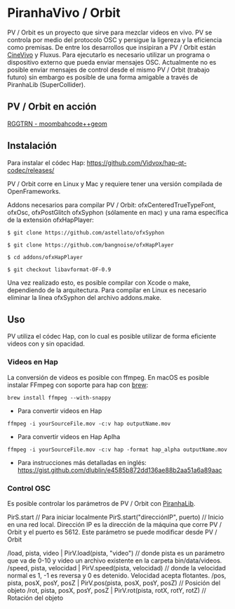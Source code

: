 
# PiranhaVivo / Orbit

PV / Orbit es un proyecto que sirve para mezclar videos en vivo. PV se controla por medio del protocolo OSC y persigue la ligereza y la eficiencia como premisas. De entre los desarrollos que insipiran a PV / Orbit están [CineVivo](https://github.com/essteban/CineVivo) y Fluxus. Para ejecutarlo es necesario utilizar un programa o dispositivo externo que pueda enviar mensajes OSC. Actualmente no es posible enviar mensajes de control desde el mismo PV / Orbit (trabajo futuro) sin embargo es posible de una forma amigable a través de PiranhaLib (SuperCollider). 

## PV / Orbit en acción

[RGGTRN - moombahcode++geom](https://vimeo.com/289901460)

## Instalación

Para instalar el códec Hap: https://github.com/Vidvox/hap-qt-codec/releases/

PV / Orbit corre en Linux y Mac y requiere tener una versión compilada de OpenFrameworks.

Addons necesarios para compilar PV / Orbit: ofxCenteredTrueTypeFont, ofxOsc, ofxPostGlitch ofxSyphon (sólamente en mac) y una rama específica de la extensión ofxHapPlayer:

`$ git clone https://github.com/astellato/ofxSyphon`

`$ git clone https://github.com/bangnoise/ofxHapPlayer`

`$ cd addons/ofxHapPlayer`

`$ git checkout libavformat-OF-0.9`

Una vez realizado esto, es posible compilar con Xcode o make, dependiendo de la arquitectura. Para compilar en Linux es necesario eliminar la línea ofxSyphon del archivo addons.make.

## Uso

PV utiliza el códec Hap, con lo cual es posible utilizar de forma eficiente videos con y sin opacidad.

### Videos en Hap

La conversión de videos es posible con ffmpeg. En macOS es posible instalar FFmpeg con soporte para hap con [brew](https://brew.sh/index_es):

`brew install ffmpeg --with-snappy`

* Para convertir videos en Hap

`ffmpeg -i yourSourceFile.mov -c:v hap outputName.mov`

* Para convertir videos en Hap Aplha

`ffmpeg -i yourSourceFile.mov -c:v hap -format hap_alpha outputName.mov`

* Para instrucciones más detalladas en inglés: https://gist.github.com/dlublin/e4585b872dd136ae88b2aa51a6a89aac

### Control OSC

Es posible controlar los parámetros de PV / Orbit con [PiranhaLib](https://github.com/rggtrn/PiranhaLib).

PirS.start // Para iniciar localmente
PirS.start("direcciónIP", puerto) // Inicio en una red local. Dirección IP es la dirección de la máquina que corre PV / Orbit y el puerto es 5612. Este parámetro se puede modificar desde PV / Orbit

/load, pista, video | PirV.load(pista, "video") // donde pista es un parámetro que va de 0-10 y video un archivo existente en la carpeta bin/data/videos.
/speed, pista, velocidad | PirV.speed(pista, velocidad) // donde la velocidad normal es 1, -1 es reversa y 0 es detenido. Velocidad acepta flotantes.
/pos, pista, posX, posY, posZ | PirV.pos(pista, posX, posY, posZ) // Posición del objeto
/rot, pista, posX, posY, posZ | PirV.rot(pista, rotX, rotY, rotZ) // Rotación del objeto
